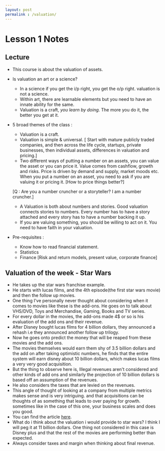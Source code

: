 ```yaml
---
layout: post
permalink : /valuation/
---
```

# Lesson 1 Notes

## Lecture
- This course is about the valuation of assets.

- Is valuation an art or a science?
  - In a science if you get the i/p right, you get the o/p right. valuation is not a science.
  - Within art, there are learnable elements but you need to have an innate ability for the same.
  - Valuation is a craft, *you learn by doing*. The more you do it, the better you get at it.

- 5 broad themes of the class :
  - Valuation is a craft.
  - Valuation is simple & universal. [ Start with mature publicly traded companies, and then across the life cycle, startups, private businesses, then individual assets, differences in valuation and pricing.]
  - Two different ways of putting a number on an assets, you can value the asset or you can price it. Value comes from cashflow, growth and risks. Price is driven by demand and supply, market moods etc. When you put a number on an asset, you need to ask if you are valuing it or pricing it. [How to price things better?]

  [Q : Are you a number cruncher or a storyteller? I am a number cruncher.]
  - A Valuation is both about numbers and stories. Good valuation connects stories to numbers. Every number has to have a story attached and every story has to have a number backing it up.
  - If you are valuing something, you should be willing to act on it. You need to have faith in your valuation.

- Pre-requisites :
  - Know how to read financial statement.
  - Statistics
  - Finance [Risk and return models, present value, corporate finance]

## Valuation of the week - Star Wars

- He takes up the star wars franchise example.
- He starts with lucas films, and the 4th episode(the first star wars movie) and then the follow up movies.
- One thing I've personally never thought about considering when it comes to movies like these is the add-ons. He goes on to
talk about VHS/DVD, Toys and Merchandise, Gaming, Books and TV series.
- For every dollar in the movies, the add-ons made 4$ or so is his evaluation of the add ons and their revenue.
- After Disney bought lucas films for 4 billion dollars, they announced a rehash i.e they announced another follow up trilogy.
- Now he goes onto predict the money that will be reaped from these movies and the add ons.
- The movies themselves would earn them shy of 3.5 billion dollars and the add on after taking optimistic numbers, he finds
that the entire system will earn disney about 10 billion dollars, which makes lucas films a very very good acquisition.
- But the thing to observe here is, Illegal revenues aren't considered and other kinds of add ons and similarly the projection of
10 billion dollars is based off an assumption of the revenues.
- He also considers the taxes that are levied on the revenues.
- This angle of thought of looking at a company from multiple metrics makes sense and is very intriguing. and that acquisitions
can be thoughts of as something that leads to over paying for growth. sometimes like in the case of this one, your business scales
and does you good. 
- You can find the article [here](http://aswathdamodaran.blogspot.com/2015/12/intergalactic-finance-valuing-star-wars.html).
- What do i think about the valuation i would provide to star wars? I think I will peg it at 11 billion dollars. One thing
not considered in this case is Disney plus and that the rest of the movies are performing better than expected.
- Always consider taxes and margin when thinking about final revenue.
